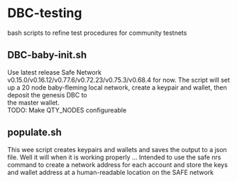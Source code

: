 # DBC-testing

bash scripts to refine test procedures for community testnets

## DBC-baby-init.sh

Use latest release
Safe Network v0.15.0/v0.16.12/v0.77.6/v0.72.23/v0.75.3/v0.68.4
for now.
The script will set up a 20 node baby-fleming local network,
create a keypair and wallet, then deposit the genesis DBC to  
the master wallet.  
TODO: Make QTY_NODES configureable  


## populate.sh

This wee script creates keypairs and wallets and saves the output to a json file.
Well it will when it is working properly ...
Intended to use the safe nrs command to create a network address for each account 
and store the keys and wallet address at a human-readable location on the SAFE network 
